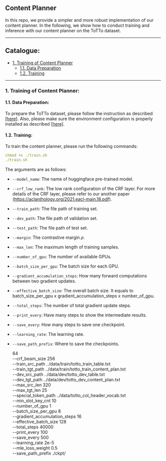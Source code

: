 ## Content Planner
In this repo, we provide a simpler and more robust implementation of our content planner. In the following, we show how to conduct training and inference with our content planner on the ToTTo dataset.

****

## Catalogue:
* <a href='#training'>1. Training of Content Planner</a>
    * <a href='#prepare_data'>1.1. Data Preparation</a>
    * <a href='#train_content_planner'>1.2. Training</a>

****

<span id='training'/>

### 1. Training of Content Planner:

<span id='prepare_data'/>

#### 1.1. Data Preparation:
To prepare the ToTTo dataset, please follow the instruction as described [[here]](https://github.com/yxuansu/PlanGen#2-totto-data-preprocessing). Also, please make sure the environment configuration is properly installed as described [[here]](https://github.com/yxuansu/PlanGen#2-installation).


<span id='train_content_planner'/>

#### 1.2. Training:
To train the content planner, please run the following commands:
```yaml
chmod +x ./train.sh
./train.sh
```
The arguments are as follows:
* `--model_name`: The name of huggingface pre-trained model.
* `--crf_low_rank`: The low rank configuration of the CRF layer. For more details of the CRF layer, please refer to our another paper (https://aclanthology.org/2021.eacl-main.18.pdf).
* `--train_path`: The file path of training set.
* `--dev_path`: The file path of validation set.
* `--test_path`: The file path of test set.
* `--margin`: The contrastive margin $\rho$.
* `--max_len`: The maximum length of training samples.
* `--number_of_gpu`: The number of available GPUs.
* `--batch_size_per_gpu`: The batch size for each GPU.
* `--gradient_accumulation_steps`: How many forward computations between two gradient updates.
* `--effective_batch_size`: The overall batch size. It equals to batch_size_per_gpu x gradient_accumulation_steps x number_of_gpu.
* `--total_steps`: The number of total gradient update steps.
* `--print_every`: Have many steps to show the intermediate results.
* `--save_every`: How many steps to save one checkpoint.
* `--learning_rate`: The learning rate.
* `--save_path_prefix`: Where to save the checkpoints.


   
     64\
    --crf_beam_size 256\
    --train_src_path ../data/train/totto_train_table.txt\
    --train_tgt_path ../data/train/totto_train_content_plan.txt\
    --dev_src_path ../data/dev/totto_dev_table.txt\
    --dev_tgt_path ../data/dev/totto_dev_content_plan.txt\
    --max_src_len 320\
    --max_tgt_len 25\
    --special_token_path ../data/totto_col_header_vocab.txt\
    --min_slot_key_cnt 10\
    --number_of_gpu 1\
    --batch_size_per_gpu 8\
    --gradient_accumulation_steps 16\
    --effective_batch_size 128\
    --total_steps 40000\
    --print_every 100\
    --save_every 500\
    --learning_rate 2e-5\
    --mle_loss_weight 0.5\
    --save_path_prefix ./ckpt/

